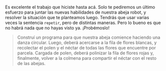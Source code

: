 <gs-attire
  attire-url="https://raw.githubusercontent.com/MumukiProject/mumuki-guia-gobstones-practica-repeticion-simple-kids/master/assets/attires/config.json">
</gs-attire>
<gs-toolbox
  toolbox-url="https://raw.githubusercontent.com/MumukiProject/mumuki-guia-gobstones-practica-repeticion-simple-kids/master/assets/toolbox.xml">
</gs-toolbox>

Es excelente el trabajo que hiciste hasta acá. Solo te pediremos un último esfuerzo para juntar las nuevas habilidades de nuestra abeja robot, y resolver la situación que te planteamos luego. Tendrás que usar varias veces la sentencia `repetir`, pero de distintas maneras. Pero lo bueno es que no habrá nada que no hayas visto ya. ¡Probémoslo! 

> Construí un programa para que nuestra abeja comience haciendo una danza circular. Luego, deberá acercarse a la fila de flores blancas, y recolectar el polen y el néctar de todas las flores que encuentre por parcela. Cargada de polen, deberá polinizar la fila de flores rojas y, finalmente, volver a la colmena para compartir el néctar con el resto de las abejas.
